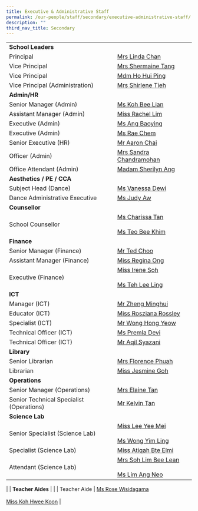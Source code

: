 ```yaml
---
title: Executive & Administrative Staff
permalink: /our-people/staff/secondary/executive-administrative-staff/
description: ""
third_nav_title: Secondary
---
```

|  	|  	|
|---	|---	|
| **School Leaders** 	|  	|
| Principal 	| [Mrs Linda Chan](mailto:Linda_M_M_CHUA@schools.gov.sg) 	|
| Vice Principal 	| [Mrs Shermaine Tang](mailto:Shermaine_TANG@schools.gov.sg) 	|
| Vice Principal 	| [Mdm Ho&nbsp;Hui Ping](mailto:Ho_Hui_Ping@schools.gov.sg) 	|
| Vice Principal (Administration) 	| [Mrs Shirlene Tieh](mailto:Shirlene_Kok@schools.gov.sg) 	|
| **Admin/HR** 	|  	|
| Senior Manager (Admin) 	| [Ms Koh Bee Lian](mailto:koh_bee_lian_a@moe.edu.sg) 	|
| Assistant Manager (Admin) 	| [Miss Rachel Lim](mailto:rachel_lim_hui_tin@moe.edu.sg) 	|
| Executive (Admin) 	| [Ms Ang Baoying](mailto:ang_baoying@moe.edu.sg) 	|
| Executive (Admin) 	| [Ms Rae Chem](mailto:chem_yu_qiu@moe.edu.sg) 	|
| Senior Executive (HR) 	| [Mr Aaron Chai](mailto:aaron_chai@moe.edu.sg) 	|
| Officer (Admin) 	| [Mrs Sandra Chandramohan](mailto:sandra_devi_nadarajan@moe.edu.sg) 	|
| Office Attendant (Admin) 	| [Madam Sherilyn Ang ](mailto:ang_poh_gek_sherilyn@moe.edu.sg) 	|
| **Aesthetics / PE / CCA** 	|  	|
| Subject Head (Dance) 	| [Ms Vanessa Dewi](mailto:harijanto_vanessa_dewi@moe.edu.sg) 	|
| Dance Administrative Executive 	| 	[Ms Judy Aw](mailto:aw_peay_hiang@moe.edu.sg) |
| **Counsellor** 	|  	|
| School Counsellor 	| [Ms Charissa Tan](mailto:tan_mao_ning_charissa@moe.edu.sg)<br><br>[Ms Teo Bee Khim](mailto:teo_bee_khim_a@moe.edu.sg) 	|
| **Finance** 	|  	|
| Senior Manager (Finance) 	| [Mr Ted Choo](mailto:choo_teck_loong@moe.edu.sg) 	|
| Assistant Manager (Finance) 	| [Miss Regina Ong](mailto:regina_ong_hui_kheng@moe.edu.sg) 	|
| Executive (Finance) 	| [Miss Irene Soh](mailto:cosic_soh_irene@moe.edu.sg)<br><br>[Ms Teh Lee Ling](mailto:teh_lee_ling@moe.edu.sg)|
| **ICT** 	|  	|
| Manager (ICT) 	| [Mr Zheng Minghui](mailto:zheng_minghui_a@moe.edu.sg) 	|
| Educator (ICT) 	| [Miss&nbsp;Rosziana Rossley](mailto:rosziana_bibi_rossley@moe.edu.sg) 	|
| Specialist (ICT) 	| [Mr Wong Hong Yeow](mailto:wong_hong_yeow@moe.edu.sg) 	|
| Technical Officer (ICT) 	| [Ms Premla Devi](mailto:Premladevir@ncs.com.Sg) 	|
| Technical Officer (ICT) 	| [Mr Aqil Syazani](mailto:aqil.syazani.bin.azlan@ncs.com.sg) 	|
| **Library** 	|  	|
| Senior Librarian 	| [Mrs Florence Phuah](mailto:florence_phuah@moe.edu.sg) 	|
| Librarian 	| [Miss Jesmine Goh](mailto:ChengHoon.Goh@staff.spydus.com.sg) 	|
| **Operations** 	|  	|
| Senior Manager (Operations) 	| [Mrs Elaine Tan](mailto:ee_chwee_ming_elaine@moe.edu.sg) 	|
| Senior Technical Specialist (Operations) 	| [Mr Kelvin Tan](mailto:kelvin_tan_chin_wee@moe.edu.sg) 	|
| **Science Lab** 	|  	|
| Senior Specialist (Science Lab) 	| [Miss&nbsp;Lee Yee Mei](mailto:lee_yee_mei@moe.edu.sg) <br><br> [Ms Wong Yim Ling](mailto:wong_yim_ling@moe.edu.sg)	|
| Specialist (Science Lab) 	| [Miss Atiqah Bte Elmi](mailto:nur_atiqah_elmi@moe.edu.sg) |
| Attendant (Science Lab) 	| [Mrs Soh Lim Bee Lean](mailto:lim_bee_lean@sec.scgs.edu.sg) <br><br>[Ms Lim Ang Neo](mailto:lim_ang_neo@sec.scgs.edu.sg) 
|
| **Teacher Aides** 	|  	|
| Teacher Aide 	| [Ms Rose Wisidagama](mailto:rose_wisidagama@moe.edu.sg)<br><br>[Miss Koh Hwee Koon](mailto:koh_hwee_koon_a@moe.edu.sg) 	|